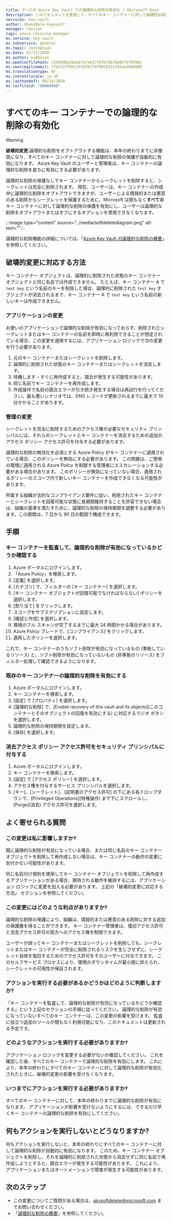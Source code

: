 ```yaml
---
title: すべての Azure Key Vault での論理的な削除の有効化 | Microsoft Docs
description: このドキュメントを使用して、すべてのキー コンテナーに対して論理的な削除を適用します。
services: key-vault
author: ShaneBala-keyvault
manager: ravijan
tags: azure-resource-manager
ms.service: key-vault
ms.subservice: general
ms.topic: conceptual
ms.date: 07/27/2020
ms.author: sudbalas
ms.openlocfilehash: c5509d6a284ab7afe827f67b79b7be027e76f66c
ms.sourcegitcommit: 1fe5127fb5c3f43761f479078251242ae5688386
ms.translationtype: HT
ms.contentlocale: ja-JP
ms.lasthandoff: 09/14/2020
ms.locfileid: "90068848"
---
```

# <a name="soft-delete-will-be-enabled-on-all-key-vaults"></a>すべてのキー コンテナーでの論理的な削除の有効化

> [!WARNING]
> **破壊的変更**:論理的な削除をオプトアウトする機能は、本年の終わりまでに非推奨になり、すべてのキー コンテナーに対して論理的な削除の保護が自動的に有効になります。  Azure Key Vault のユーザーと管理者は、キー コンテナーの論理的な削除を直ちに有効にする必要があります。

論理的な削除の保護なしでキー コンテナーからシークレットを削除すると、シークレットは完全に削除されます。 現在、ユーザーは、キー コンテナーの作成中に論理的な削除をオプトアウトできますが、ユーザーによる偶発的または悪意のある削除からシークレットを保護するために、Microsoft は間もなく**すべての**キー コンテナーに対して論理的な削除の保護を有効にし、ユーザーは論理的な削除をオプトアウトまたはオフにするオプションを使用できなくなります。

:::image type="content" source="../media/softdeletediagram.png" alt-text="<alt text>":::

論理的な削除機能の詳細については、「[Azure Key Vault の論理的な削除の概要](soft-delete-overview.md)」を参照してください。

## <a name="how-do-i-respond-to-breaking-changes"></a>破壊的変更に対応する方法

キー コンテナー オブジェクトは、論理的に削除された状態のキー コンテナー オブジェクトと同じ名前では作成できません。  たとえば、キー コンテナー A で `test key` という名前のキーを削除した場合、論理的に削除された `test key` オブジェクトが消去されるまで、キー コンテナー A で `test key` という名前の新しいキーは作成できません。

### <a name="application-changes"></a>アプリケーションの変更

お使いのアプリケーションで論理的な削除が有効になっておらず、削除されたシークレットまたはキー コンテナーの名前を即時に再利用できることが想定されている場合、この変更を適用するには、アプリケーション ロジックで次の変更を行う必要があります。

1. 元のキー コンテナーまたはシークレットを削除します。
2. 論理的に削除された状態のキー コンテナーまたはシークレットを消去します。
3. 待機します – すぐに再作成すると、競合が発生する可能性があります。
4. 同じ名前でキー コンテナーを再作成します。
5. 作成操作で名前の競合エラーが引き続き発生する場合は再試行を行ってください。最も悪いシナリオでは、DNS レコードが更新されるまでに最大で 10 分かかることがあります。

### <a name="administration-changes"></a>管理の変更

シークレットを完全に削除するためのアクセス権が必要なセキュリティ プリンシパルには、それらのシークレットとキー コンテナーを消去するための追加のアクセス ポリシー アクセス許可を付与する必要があります。

論理的な削除の無効化を必須とする Azure Policy がキー コンテナーに適用されている場合、このポリシーを無効にする必要があります。  この問題は、ご使用の環境に適用される Azure Policy を制御する管理者にエスカレーションする必要がある場合があります。 このポリシーが無効になっていない場合、適用されるポリシーのスコープ内で新しいキー コンテナーを作成できなくなる可能性があります。

所属する組織が法的なコンプライアンス要件に従い、削除されたキー コンテナーとシークレットを回復可能な状態に長期間維持することを許容できない場合は、組織の基準を満たすために、論理的な削除の保持期間を調整する必要があります。この期間は、7 日から 90 日の範囲で構成できます。

## <a name="procedures"></a>手順

### <a name="audit-your-key-vaults-to-check-if-soft-delete-is-enabled"></a>キー コンテナーを監査して、論理的な削除が有効になっているかどうか確認する

1. Azure ポータルにログインします。
2. 「Azure Policy」を検索します。
3. [定義] を選択します。
4. [カテゴリ] で、フィルターの [キー コンテナー] を選択します。
5. [キー コンテナー オブジェクトが回復可能でなければならない] ポリシーを選択します。
6. [割り当て] をクリックします。
7. スコープをサブスクリプションに設定します。
8. [確認と作成] を選択します。
9. 環境のフル スキャンが完了するまでに最大 24 時間かかる場合があります。
10. Azure Policy ブレードで、[コンプライアンス] をクリックします。
11. 適用したポリシーを選択します。

これで、キー コンテナーのうちソフト削除が有効になっているもの (準拠しているリソース) と、ソフト削除が有効になっていないもの (非準拠のリソース) をフィルター処理して確認できるようになります。

### <a name="turn-on-soft-delete-for-an-existing-key-vault"></a>既存のキー コンテナーの論理的な削除を有効にする

1. Azure ポータルにログインします。
2. キー コンテナーを検索します。
3. [設定] で [プロパティ] を選択します。
4. [論理的な削除] で、[Enable recovery of this vault and its objects]\(このコンテナーとそのオブジェクトの回復を有効にする\) に対応するラジオ ボタンを選択します。
5. 論理的な削除の保持期間を設定します。
6. [保存] を選択します。

### <a name="grant-purge-access-policy-permissions-to-a-security-principal"></a>消去アクセス ポリシー アクセス許可をセキュリティ プリンシパルに付与する

1. Azure ポータルにログインします。
2. キー コンテナーを検索します。
3. [設定] で [アクセス ポリシー] を選択します。
4. アクセス権を付与するサービス プリンシパルを選択します。
5. [キー]、[シークレット]、[証明書のアクセス許可] の下にある各ドロップダウンで、[Privileged Operations]\(特権操作\) まで下にスクロールし、[Purge]\(消去\) アクセス許可を選択します。

## <a name="frequently-asked-questions"></a>よく寄せられる質問

### <a name="does-this-change-affect-me"></a>この変更は私に影響しますか?

既に論理的な削除が有効になっている場合、または同じ名前のキー コンテナー オブジェクトを削除して再作成しない場合は、キー コンテナーの動作の変更に気付かない可能性があります。

同じ名前付け規則を使用してキー コンテナー オブジェクトを削除して再作成するアプリケーションがある場合、期待される動作を維持するには、アプリケーション ロジックに変更を加える必要があります。 上記の「破壊的変更に対応する方法」 セクションを参照してください。

### <a name="how-do-i-benefit-from-this-change"></a>この変更にはどのような利点がありますか?

論理的な削除の保護により、組織は、偶発的または悪意のある削除に対する追加の保護層を得ることができます。 キー コンテナー管理者は、復旧アクセス許可と消去アクセス許可の両方へのアクセス権を制限できます。

ユーザーが誤ってキー コンテナーまたはシークレットを削除しても、シークレットまたはキー コンテナーが完全に削除されるリスクを生じさせずに、シークレット自体を復旧するためのアクセス許可をそのユーザーに付与できます。 このセルフサービス プロセスにより、環境のダウンタイムが最小限に抑えられ、シークレットの可用性が保証されます。

### <a name="how-do-i-find-out-if-i-need-to-take-action"></a>アクションを実行する必要があるかどうかはどのように判断しますか?

「キー コンテナーを監査して、論理的な削除が有効になっているかどうか確認する」という上記のセクションの手順に従ってください。 論理的な削除が有効になっていないすべてのキー コンテナーは、この変更の影響を受けます。 監査に役立つ追加のツールが間もなく利用可能になり、このドキュメントは更新される予定です。

### <a name="what-action-do-i-need-to-take"></a>どのようなアクションを実行する必要がありますか?

アプリケーション ロジックを変更する必要がないか確認してください。 これを確認した後、すべてのキー コンテナーで論理的な削除を有効にします。 これにより、本年の終わりにすべてのキー コンテナーに対して論理的な削除が有効化されたときに、破壊的変更の影響を受けなくなります。

### <a name="by-when-do-i-need-to-take-action"></a>いつまでにアクションを実行する必要がありますか?

すべてのキー コンテナーに対して、本年の終わりまでに論理的な削除が有効になります。 アプリケーションが影響を受けないようにするには、できるだけ早くキー コンテナーの論理的な削除を有効にしてください。

## <a name="what-will-happen-if-i-dont-take-any-action"></a>何もアクションを実行しないとどうなりますか?

何もアクションを実行しないと、本年の終わりにすべてのキー コンテナーに対して論理的な削除が自動的に有効になります。 このため、キー コンテナー オブジェクトを削除し、それを論理的に削除された状態から消去せずに同じ名前で再作成しようとすると、競合エラーが発生する可能性があります。 これにより、アプリケーションまたはオートメーションで障害が発生する可能性があります。

## <a name="next-steps"></a>次のステップ

- この変更についてご質問がある場合は、[akvsoftdelete@microsoft.com](mailto:akvsoftdelete@microsoft.com) までお問い合わせください。
- 「[論理的な削除の概要](soft-delete-overview.md)」を参照してください。
